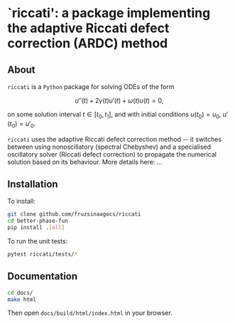 # `riccati': a package implementing the adaptive Riccati defect correction (ARDC) method

## About

`riccati` is a `Python` package for solving ODEs of the form

$$ u''(t) + 2\gamma(t)u'(t) + \omega(t)u(t) = 0,$$

on some solution interval $t \in [t_0, t_1]$, and with initial conditions $u(t_0) = u_0$, $u'(t_0) = u'_0$.

`riccati` uses the adaptive Riccati defect correction method -- it switches between using nonoscillatory (spectral Chebyshev) and a specialised oscillatory solver (Riccati defect correction) to propagate the numerical solution based on its behaviour. More details here: ...

## Installation

To install:

```bash
git clone github.com/fruzsinaagocs/riccati
cd better-phase-fun
pip install .[all]
```

To run the unit tests:
```bash 
pytest riccati/tests/*
```

## Documentation

```bash
cd docs/
make html
```

Then open `docs/build/html/index.html` in your browser.
